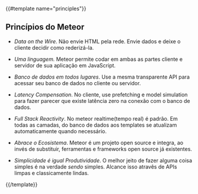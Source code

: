 {{#template name="principles"}}

<h2 id="seteprincpios">Princípios do Meteor</h2>

- _Data on the Wire_. Não envie HTML pela rede. Envie dados e deixe o cliente decidir como rederizá-la.

- _Uma linguagem._ Meteor permite codar em ambas as partes cliente e servidor de sua aplicação em JavaScript.

- _Banco de dados em todos lugares_. Use a mesma transparente API para acessar seu banco de dados no cliente ou servidor.

- _Latency Compensation_. No cliente, use prefetching e model simulation para fazer parecer que existe latência zero na conexão com o banco de dados.

- _Full Stack Reactivity_. No meteor realtime(tempo real) é padrão. Em todas as camadas, do banco de dados aos templates se atualizam automaticamente quando necessário.

- _Abrace o Ecosistema_. Meteor é um projeto open source e integra, ao invés de substituir, ferramentas e frameworks open source já existentes.

- _Simplicidade é igual Produtividade_. O melhor jeito de fazer alguma coisa simples é na verdade _sendo_ simples. Alcance isso atravês de APIs limpas e classicamente lindas.

{{/template}}